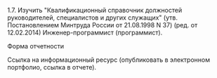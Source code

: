 1.7. Изучить "Квалификационный справочник должностей руководителей, специалистов и других служащих" (утв. Постановлением Минтруда России от 21.08.1998 N 37) (ред. от 12.02.2014) Инженер-программист (программист).


Форма отчетности


Ссылка на информационный ресурс (опубликовать в электронном портфолио, ссылка в отчете).
